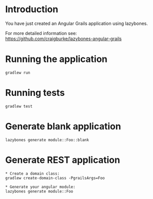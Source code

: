 # Introduction
You have just created an Angular Grails application using lazybones.

For more detailed information see:
https://github.com/craigburke/lazybones-angular-grails

# Running the application
	gradlew run

# Running tests
	gradlew test

# Generate blank application
	lazybones generate module::Foo::blank

# Generate REST application
	* Create a domain class:
	gradlew create-domain-class -PgrailsArgs=Foo

	* Generate your angular module:
	lazybones generate module::Foo